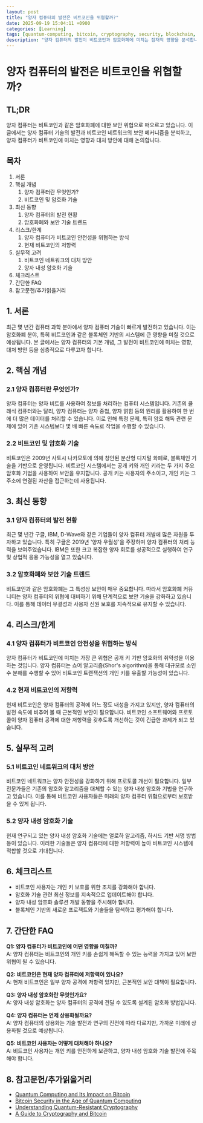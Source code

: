 ```yaml
---
layout: post
title: "양자 컴퓨터의 발전은 비트코인을 위협할까?"
date: 2025-09-19 15:04:11 +0900
categories: [Learning]
tags: [quantum-computing, bitcoin, cryptography, security, blockchain, technology]
description: "양자 컴퓨터의 발전이 비트코인과 암호화폐에 미치는 잠재적 영향을 분석합니다."
---
```


# 양자 컴퓨터의 발전은 비트코인을 위협할까?

## TL;DR
양자 컴퓨터는 비트코인과 같은 암호화폐에 대한 보안 위협으로 떠오르고 있습니다. 이 글에서는 양자 컴퓨터 기술의 발전과 비트코인 네트워크의 보안 메커니즘을 분석하고, 양자 컴퓨터가 비트코인에 미치는 영향과 대처 방안에 대해 논의합니다. 

## 목차
1. 서론  
2. 핵심 개념  
    1. 양자 컴퓨터란 무엇인가?  
    2. 비트코인 및 암호화 기술  
3. 최신 동향  
    1. 양자 컴퓨터의 발전 현황  
    2. 암호화폐와 보안 기술 트렌드  
4. 리스크/한계  
    1. 양자 컴퓨터가 비트코인 안전성을 위협하는 방식  
    2. 현재 비트코인의 저항력  
5. 실무적 고려  
    1. 비트코인 네트워크의 대처 방안  
    2. 양자 내성 암호화 기술  
6. 체크리스트  
7. 간단한 FAQ  
8. 참고문헌/추가읽을거리  

## 1. 서론
최근 몇 년간 컴퓨터 과학 분야에서 양자 컴퓨터 기술이 빠르게 발전하고 있습니다. 이는 암호화폐 분야, 특히 비트코인과 같은 블록체인 기반의 시스템에 큰 영향을 미칠 것으로 예상됩니다. 본 글에서는 양자 컴퓨터의 기본 개념, 그 발전이 비트코인에 미치는 영향, 대처 방안 등을 심층적으로 다루고자 합니다.

## 2. 핵심 개념
### 2.1 양자 컴퓨터란 무엇인가?
양자 컴퓨터는 양자 비트를 사용하여 정보를 처리하는 컴퓨터 시스템입니다. 기존의 클래식 컴퓨터와는 달리, 양자 컴퓨터는 양자 중첩, 양자 얽힘 등의 원리를 활용하여 한 번에 더 많은 데이터를 처리할 수 있습니다. 이로 인해 특정 문제, 특히 암호 해독 관련 문제에 있어 기존 시스템보다 몇 배 빠른 속도로 작업을 수행할 수 있습니다.

### 2.2 비트코인 및 암호화 기술
비트코인은 2009년 사토시 나카모토에 의해 창안된 분산형 디지털 화폐로, 블록체인 기술을 기반으로 운영됩니다. 비트코인 시스템에서는 공개 키와 개인 키라는 두 가지 주요 암호화 기법을 사용하여 보안을 유지합니다. 공개 키는 사용자의 주소이고, 개인 키는 그 주소에 연결된 자산을 접근하는데 사용됩니다.

## 3. 최신 동향
### 3.1 양자 컴퓨터의 발전 현황
최근 몇 년간 구글, IBM, D-Wave와 같은 기업들이 양자 컴퓨터 개발에 많은 자원을 투자하고 있습니다. 특히 구글은 2019년 '양자 우월성'을 주장하며 양자 컴퓨터의 처리 능력을 보여주었습니다. IBM은 또한 크고 복잡한 양자 회로를 성공적으로 실행하여 연구 및 상업적 응용 가능성을 열고 있습니다.

### 3.2 암호화폐와 보안 기술 트렌드
비트코인과 같은 암호화폐는 그 특성상 보안이 매우 중요합니다. 따라서 암호화폐 커뮤니티는 양자 컴퓨터의 위협에 대비하기 위해 단계적으로 보안 기술을 강화하고 있습니다. 이를 통해 데이터 무결성과 사용자 신원 보호를 지속적으로 유지할 수 있습니다.

## 4. 리스크/한계
### 4.1 양자 컴퓨터가 비트코인 안전성을 위협하는 방식
양자 컴퓨터가 비트코인에 미치는 가장 큰 위협은 공개 키 기반 암호화의 취약성을 이용하는 것입니다. 양자 컴퓨터는 쇼어 알고리즘(Shor's algorithm)을 통해 대규모로 소인수 분해를 수행할 수 있어 비트코인 트랜잭션의 개인 키를 유출할 가능성이 있습니다.

### 4.2 현재 비트코인의 저항력
현재 비트코인은 양자 컴퓨터의 공격에 어느 정도 내성을 가지고 있지만, 양자 컴퓨터의 발전 속도에 비추어 볼 때 근본적인 보안이 필요합니다. 비트코인 소프트웨어와 프로토콜이 양자 컴퓨터 공격에 대한 저항력을 갖추도록 개선하는 것이 긴급한 과제가 되고 있습니다.

## 5. 실무적 고려
### 5.1 비트코인 네트워크의 대처 방안
비트코인 네트워크는 양자 안전성을 강화하기 위해 프로토콜 개선이 필요합니다. 일부 전문가들은 기존의 암호화 알고리즘을 대체할 수 있는 양자 내성 암호화 기법을 연구하고 있습니다. 이를 통해 비트코인 사용자들은 미래의 양자 컴퓨터 위협으로부터 보호받을 수 있게 됩니다.

### 5.2 양자 내성 암호화 기술
현재 연구되고 있는 양자 내성 암호화 기술에는 얼로하 알고리즘, 하시드 기반 서명 방법 등이 있습니다. 이러한 기술들은 양자 컴퓨터에 대한 저항력이 높아 비트코인 시스템에 적합할 것으로 기대됩니다.

## 6. 체크리스트
- 비트코인 사용자는 개인 키 보호를 위한 조치를 강화해야 합니다.
- 암호화 기술 관련 최신 정보를 지속적으로 업데이트해야 합니다.
- 양자 내성 암호화 솔루션 개발 동향을 주시해야 합니다.
- 블록체인 기반의 새로운 프로젝트와 기술들을 탐색하고 평가해야 합니다.

## 7. 간단한 FAQ
**Q1: 양자 컴퓨터가 비트코인에 어떤 영향을 미칠까?**  
A: 양자 컴퓨터는 비트코인의 개인 키를 손쉽게 해독할 수 있는 능력을 가지고 있어 보안 위협이 될 수 있습니다.

**Q2: 비트코인은 현재 양자 컴퓨터에 저항력이 있나요?**  
A: 현재 비트코인은 일부 양자 공격에 저항력 있지만, 근본적인 보안 대책이 필요합니다.

**Q3: 양자 내성 암호화란 무엇인가요?**  
A: 양자 내성 암호화는 양자 컴퓨터의 공격에 견딜 수 있도록 설계된 암호화 방법입니다.

**Q4: 양자 컴퓨터는 언제 상용화될까요?**  
A: 양자 컴퓨터의 상용화는 기술 발전과 연구의 진전에 따라 다르지만, 가까운 미래에 상용화될 것으로 예상됩니다.

**Q5: 비트코인 사용자는 어떻게 대처해야 하나요?**  
A: 비트코인 사용자는 개인 키를 안전하게 보관하고, 양자 내성 암호화 기술 발전에 주목해야 합니다.

## 8. 참고문헌/추가읽을거리
- [Quantum Computing and Its Impact on Bitcoin](https://www.example.com/quantum_bitcoin)
- [Bitcoin Security in the Age of Quantum Computing](https://www.example.com/bitcoin_security_quantum)
- [Understanding Quantum-Resistant Cryptography](https://www.example.com/quantum_resistant)
- [A Guide to Cryptography and Bitcoin](https://www.example.com/guide_to_cryptography)
